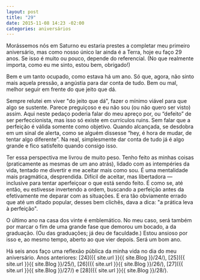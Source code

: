 ```yaml
---
layout: post
title: "29"
date: 2015-11-08 14:23 -02:00
categories: aniversários
---
```

Morássemos nós em Saturno eu estaria prestes a completar meu primeiro aniversário, mas como nosso único lar ainda é a Terra, hoje eu faço 29 anos. Se isso é muito ou pouco, depende do referencial. (No que realmente importa, como eu me sinto, estou bem, obrigado!)

Bem e um tanto ocupado, como estava há um ano. Só que, agora, não sinto mais aquela pressão, a angústia para dar conta de tudo. Bem ou mal, melhor seguir em frente do que jeito que dá.

Sempre relutei em viver "do jeito que dá", fazer o mínimo viável para que algo se sustente. Parece preguiçoso e eu não sou (ou não quero ser visto) assim. Aqui neste pedaço poderia falar do meu apreço por, ou “defeito” de ser perfeccionista, mas isso só existe em currículos ruins. Sem falar que a perfeição é válida somente como objetivo. Quando alcançada, se desdobra em um sinal de alerta, como se alguém dissesse “hey, é hora de mudar, de tentar algo diferente”. Na real, simplesmente dar conta de tudo já é algo grande e fico satisfeito quando consigo isso.

Ter essa perspectiva me livrou de muito peso. Tenho feito as minhas coisas (praticamente as mesmas de um ano atrás), lidado com as intempéries da vida, tentado me divertir e me aceitar mais como sou. É uma mentalidade mais pragmática, desprendida. Difícil de aceitar, mas libertadora — inclusive para tentar aperfeiçoar o que está sendo feito. É como se, até então, eu estivesse invertendo a ordem, buscando a perfeição antes da efetivamente me deparar com as situações. E era tão obviamente errado que até um ditado popular, desses bem clichês, dava a dica: "a prática leva à perfeição".

O último ano na casa dos vinte é emblemático. No meu caso, será também por marcar o fim de uma grande fase que demorou um bocado, a da graduação. (Ou das graduações; já deu de faculdade.) Estou ansioso por isso e, ao mesmo tempo, aberto ao que vier depois. Será um bom ano.

Há seis anos faço uma reflexão pública da minha vida no dia do meu aniversário. Anos anteriores: [24]({{ site.url }}{{ site.Blog }}/24/), [25]({{ site.url }}{{ site.Blog }}/25/), [26]({{ site.url }}{{ site.Blog }}/26/), [27]({{ site.url }}{{ site.Blog }}/27/) e [28]({{ site.url }}{{ site.Blog }}/28/).
